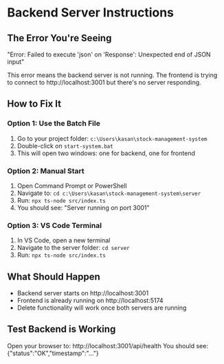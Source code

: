 # Backend Server Instructions

## The Error You're Seeing
"Error: Failed to execute 'json' on 'Response': Unexpected end of JSON input"

This error means the backend server is not running. The frontend is trying to connect to http://localhost:3001 but there's no server responding.

## How to Fix It

### Option 1: Use the Batch File
1. Go to your project folder: `c:\Users\kasan\stock-management-system`
2. Double-click on `start-system.bat`
3. This will open two windows: one for backend, one for frontend

### Option 2: Manual Start
1. Open Command Prompt or PowerShell
2. Navigate to: `cd c:\Users\kasan\stock-management-system\server`
3. Run: `npx ts-node src/index.ts`
4. You should see: "Server running on port 3001"

### Option 3: VS Code Terminal
1. In VS Code, open a new terminal
2. Navigate to the server folder: `cd server`
3. Run: `npx ts-node src/index.ts`

## What Should Happen
- Backend server starts on http://localhost:3001
- Frontend is already running on http://localhost:5174
- Delete functionality will work once both servers are running

## Test Backend is Working
Open your browser to: http://localhost:3001/api/health
You should see: {"status":"OK","timestamp":"..."}
